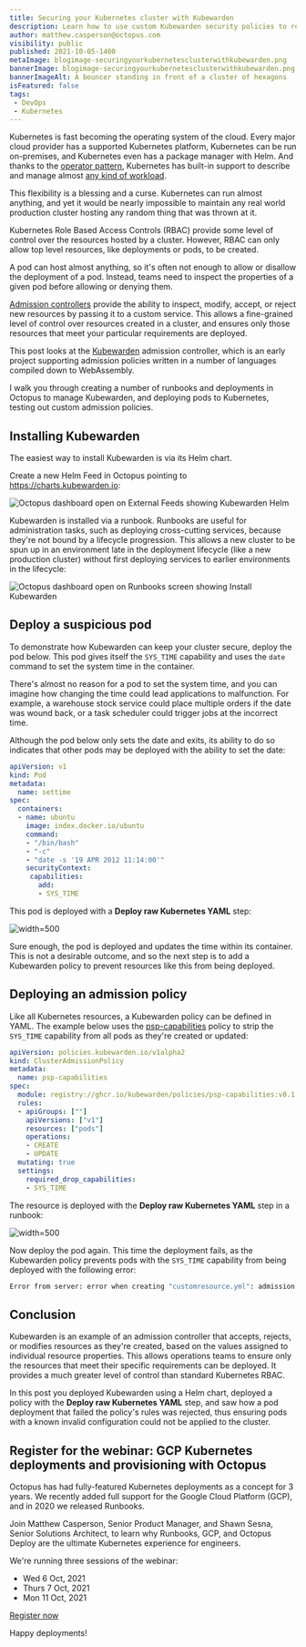 ```yaml
---
title: Securing your Kubernetes cluster with Kubewarden
description: Learn how to use custom Kubewarden security policies to restrict resources in your Kubernetes cluster.
author: matthew.casperson@octopus.com
visibility: public
published: 2021-10-05-1400
metaImage: blogimage-securingyourkubernetesclusterwithkubewarden.png
bannerImage: blogimage-securingyourkubernetesclusterwithkubewarden.png
bannerImageAlt: A bouncer standing in front of a cluster of hexagons
isFeatured: false
tags:
 - DevOps
 - Kubernetes
---
```


Kubernetes is fast becoming the operating system of the cloud. Every major cloud provider has a supported Kubernetes platform, Kubernetes can be run on-premises, and Kubernetes even has a package manager with Helm. And thanks to the [operator pattern](https://kubernetes.io/docs/concepts/extend-kubernetes/operator/), Kubernetes has built-in support to describe and manage almost [any kind of workload](https://operatorhub.io/).

This flexibility is a blessing and a curse. Kubernetes can run almost anything, and yet it would be nearly impossible to maintain any real world production cluster hosting any random thing that was thrown at it.

Kubernetes Role Based Access Controls (RBAC) provide some level of control over the resources hosted by a cluster. However, RBAC can only allow top level resources, like deployments or pods, to be created.

A pod can host almost anything, so it's often not enough to allow or disallow the deployment of a pod. Instead, teams need to inspect the properties of a given pod before allowing or denying them.

[Admission controllers](https://kubernetes.io/blog/2019/03/21/a-guide-to-kubernetes-admission-controllers/) provide the ability to inspect, modify, accept, or reject new resources by passing it to a custom service. This allows a fine-grained level of control over resources created in a cluster, and ensures only those resources that meet your particular requirements are deployed.

This post looks at the [Kubewarden](https://www.kubewarden.io/) admission controller, which is an early project supporting admission policies written in a number of languages compiled down to WebAssembly.

I walk you through creating a number of runbooks and deployments in Octopus to manage Kubewarden, and deploying pods to Kubernetes, testing out custom admission policies.

## Installing Kubewarden

The easiest way to install Kubewarden is via its Helm chart.

Create a new Helm Feed in Octopus pointing to https://charts.kubewarden.io:

![Octopus dashboard open on External Feeds showing Kubewarden Helm](helm-feed.png "width=500")

Kubewarden is installed via a runbook. Runbooks are useful for administration tasks, such as deploying cross-cutting services, because they're not bound by a lifecycle progression. This allows a new cluster to be spun up in an environment late in the deployment lifecycle (like a new production cluster) without first deploying services to earlier environments in the lifecycle:

![Octopus dashboard open on Runbooks screen showing Install Kubewarden](helm-deployment.png "width=500")

## Deploy a suspicious pod

To demonstrate how Kubewarden can keep your cluster secure, deploy the pod below. This pod gives itself the `SYS_TIME` capability and uses the `date` command to set the system time in the container.

There's almost no reason for a pod to set the system time, and you can imagine how changing the time could lead applications to malfunction. For example, a warehouse stock service could place multiple orders if the date was wound back, or a task scheduler could trigger jobs at the incorrect time.

Although the pod below only sets the date and exits, its ability to do so indicates that other pods may be deployed with the ability to set the date:

```yaml
apiVersion: v1
kind: Pod
metadata:
  name: settime
spec:
  containers:
  - name: ubuntu
    image: index.docker.io/ubuntu
    command:
    - "/bin/bash"
    - "-c"
    - "date -s '19 APR 2012 11:14:00'"
    securityContext:
     capabilities:
       add:
       - SYS_TIME
```

This pod is deployed with a **Deploy raw Kubernetes YAML** step:

![](deploy-pod.png "width=500")

Sure enough, the pod is deployed and updates the time within its container. This is not a desirable outcome, and so the next step is to add a Kubewarden policy to prevent resources like this from being deployed.

## Deploying an admission policy

Like all Kubernetes resources, a Kubewarden policy can be defined in YAML. The example below uses the [psp-capabilities](https://github.com/kubewarden/psp-capabilities) policy to strip the `SYS_TIME` capability from all pods as they're created or updated:

```yaml
apiVersion: policies.kubewarden.io/v1alpha2
kind: ClusterAdmissionPolicy
metadata:
  name: psp-capabilities
spec:
  module: registry://ghcr.io/kubewarden/policies/psp-capabilities:v0.1.3
  rules:
  - apiGroups: [""]
    apiVersions: ["v1"]
    resources: ["pods"]
    operations:
    - CREATE
    - UPDATE
  mutating: true
  settings:
    required_drop_capabilities:
    - SYS_TIME
```

The resource is deployed with the  **Deploy raw Kubernetes YAML** step in a runbook:

![](add-policy.png "width=500")

Now deploy the pod again. This time the deployment fails, as the Kubewarden policy prevents pods with the `SYS_TIME` capability from being deployed with the following error:

```bash
Error from server: error when creating "customresource.yml": admission webhook "psp-capabilities.kubewarden.admission" denied the request: PSP capabilities policies doesn't allow these capabilities to be added: {"SYS_TIME"}
```

## Conclusion

Kubewarden is an example of an admission controller that accepts, rejects, or modifies resources as they're created, based on the values assigned to individual resource properties. This allows operations teams to ensure only the resources that meet their specific requirements can be deployed. It provides a much greater level of control than standard Kubernetes RBAC.

In this post you deployed Kubewarden using a Helm chart, deployed a policy with the **Deploy raw Kubernetes YAML** step, and saw how a pod deployment that failed the policy's rules was rejected, thus ensuring pods with a known invalid configuration could not be applied to the cluster.

## Register for the webinar: GCP Kubernetes deployments and provisioning with Octopus

Octopus has had fully-featured Kubernetes deployments as a concept for 3 years. We recently added full support for the Google Cloud Platform (GCP), and in 2020 we released Runbooks.

Join Matthew Casperson, Senior Product Manager, and Shawn Sesna, Senior Solutions Architect, to learn why Runbooks, GCP, and Octopus Deploy are the ultimate Kubernetes experience for engineers.

We're running three sessions of the webinar:

- Wed 6 Oct, 2021
- Thurs 7 Oct, 2021
- Mon 11 Oct, 2021

<span><a class="btn btn-success" href="https://octopus.com/events/gcp-kubernetes-deployments-and-provisioning-with-octopus">Register now</a></span>

Happy deployments!
